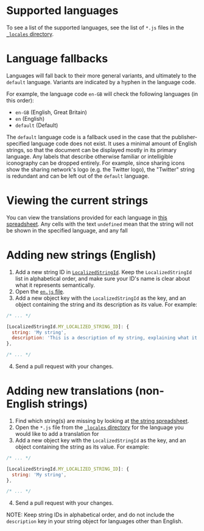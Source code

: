 # Supported languages

To see a list of the supported languages, see the list of `*.js` files in the [`_locales` directory](https://github.com/ampproject/amphtml/tree/master/extensions/amp-story/1.0/_locales).

# Language fallbacks

Languages will fall back to their more general variants, and ultimately to the `default` language.  Variants are indicated by a hyphen in the language code.

For example, the language code `en-GB` will check the following languages (in this order):

* `en-GB` (English, Great Britain)
* `en` (English)
* `default` (Default)

The `default` language code is a fallback used in the case that the publisher-specified language code does not exist.  It uses a minimal amount of English strings, so that the document can be displayed mostly in its primary language.  Any labels that describe otherwise familiar or intelligible iconography can be dropped entirely.  For example, since sharing icons show the sharing network's logo (e.g. the Twitter logo), the "Twitter" string is redundant and can be left out of the `default` language.

# Viewing the current strings

You can view the translations provided for each language in [this spreadsheet](https://bit.ly/amp-story-strings).  Any cells with the text `undefined` mean that the string will not be shown in the specified language, and any fall

# Adding new strings (English)

1. Add a new string ID in [`LocalizedStringId`](https://github.com/ampproject/amphtml/blob/master/extensions/amp-story/1.0/localization.js#L32).  Keep the `LocalizedStringId` list in alphabetical order, and make sure your ID's name is clear about what it represents semantically.
2. Open the [`en.js` file](https://github.com/ampproject/amphtml/blob/master/extensions/amp-story/1.0/_locales/en.js).
3. Add a new object key with the `LocalizedStringId` as the key, and an object containing the string and its description as its value.  For example:

```javascript
/* ... */

[LocalizedStringId.MY_LOCALIZED_STRING_ID]: {
  string: 'My string',
  description: 'This is a description of my string, explaining what it means and/or how it is used.',
},

/* ... */
```

4. Send a pull request with your changes.


# Adding new translations (non-English strings)

1. Find which string(s) are missing by looking at [the string spreadsheet](https://bit.ly/amp-story-strings).
2. Open the `*.js` file from the [`_locales` directory](https://github.com/ampproject/amphtml/tree/master/extensions/amp-story/1.0/_locales) for the language you would like to add a translation for
3. Add a new object key with the `LocalizedStringId` as the key, and an object containing the string as its value.  For example:

```javascript
/* ... */

[LocalizedStringId.MY_LOCALIZED_STRING_ID]: {
  string: 'My string',
},

/* ... */
```

4. Send a pull request with your changes.

NOTE: Keep string IDs in alphabetical order, and do not include the `description` key in your string object for languages other than English.
